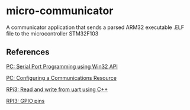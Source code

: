 # micro-communicator
A communicator application that sends a parsed ARM32 executable .ELF file to the microcontroller STM32F103

## References
[PC: Serial Port Programming using Win32 API](https://www.xanthium.in/Serial-Port-Programming-using-Win32-API)

[PC: Configuring a Communications Resource](https://docs.microsoft.com/en-us/windows/win32/devio/configuring-a-communications-resource)

[RPi3: Read and write from uart using C++](https://raspberry-projects.com/pi/programming-in-c/uart-serial-port/using-the-uart)

[RPI3: GPIO pins](https://www.raspberrypi.org/documentation/usage/gpio/)
